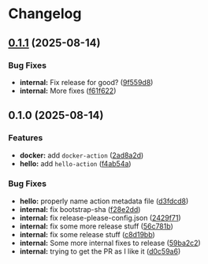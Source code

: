 # Changelog

## [0.1.1](https://github.com/cVladu/try-release-please/compare/v0.1.0...v0.1.1) (2025-08-14)


### Bug Fixes

* **internal:** Fix release for good? ([9f559d8](https://github.com/cVladu/try-release-please/commit/9f559d8e10ae7d7d2323260cd378cad570becb15))
* **internal:** More fixes ([f61f622](https://github.com/cVladu/try-release-please/commit/f61f622a00a83b2e49d1ce6c6fcf56c3d975ca27))

## 0.1.0 (2025-08-14)


### Features

* **docker:** add `docker-action` ([2ad8a2d](https://github.com/cVladu/try-release-please/commit/2ad8a2d268523a8f5fe1e6cc84ca50e31ed50b84))
* **hello:** add `hello-action` ([f4ab54a](https://github.com/cVladu/try-release-please/commit/f4ab54afedd358131fcc6babafb1948fff016d95))


### Bug Fixes

* **hello:** properly name action metadata file ([d3fdcd8](https://github.com/cVladu/try-release-please/commit/d3fdcd87f8313357ac69fb87d4ada96e9e110726))
* **internal:** fix bootstrap-sha ([f28e2dd](https://github.com/cVladu/try-release-please/commit/f28e2dde15c34d7dcde23150ec4959cadbfe4447))
* **internal:** fix release-please-config.json ([2429f71](https://github.com/cVladu/try-release-please/commit/2429f71b12292f9a00375f466c5c5c7d8b340c93))
* **internal:** fix some more release stuff ([56c781b](https://github.com/cVladu/try-release-please/commit/56c781bddc717479440d7e6477ee674f956b7313))
* **internal:** fix some release stuff ([c8d19bb](https://github.com/cVladu/try-release-please/commit/c8d19bb3e48ccc3cc7669ea8f44e3bb5a7d4ec98))
* **internal:** Some more internal fixes to release ([59ba2c2](https://github.com/cVladu/try-release-please/commit/59ba2c2ca8b29918756a88e5586449e13c3cef50))
* **internal:** trying to get the PR as I like it ([d0c59a6](https://github.com/cVladu/try-release-please/commit/d0c59a67be8c6f22da58a149454375f7892bbf63))
